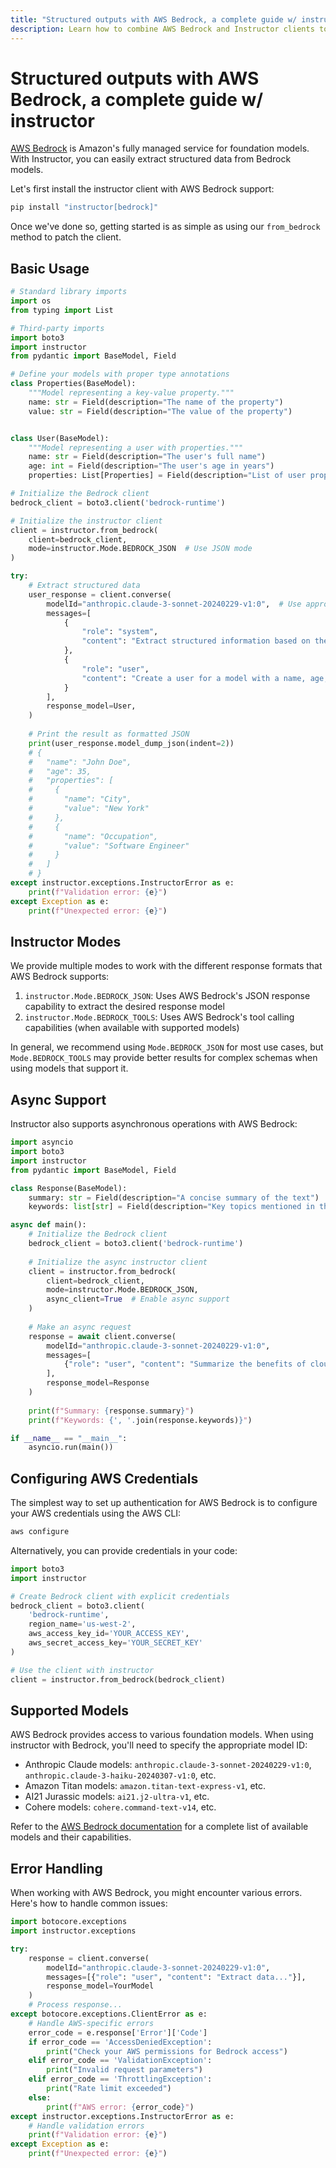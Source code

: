 ```yaml
---
title: "Structured outputs with AWS Bedrock, a complete guide w/ instructor"
description: Learn how to combine AWS Bedrock and Instructor clients to create structured outputs with complex properties in Python.
---
```


# Structured outputs with AWS Bedrock, a complete guide w/ instructor

[AWS Bedrock](https://aws.amazon.com/bedrock/) is Amazon's fully managed service for foundation models. With Instructor, you can easily extract structured data from Bedrock models.

Let's first install the instructor client with AWS Bedrock support:

```bash
pip install "instructor[bedrock]"
```

Once we've done so, getting started is as simple as using our `from_bedrock` method to patch the client.

## Basic Usage

```python
# Standard library imports
import os
from typing import List

# Third-party imports
import boto3
import instructor
from pydantic import BaseModel, Field

# Define your models with proper type annotations
class Properties(BaseModel):
    """Model representing a key-value property."""
    name: str = Field(description="The name of the property")
    value: str = Field(description="The value of the property")


class User(BaseModel):
    """Model representing a user with properties."""
    name: str = Field(description="The user's full name")
    age: int = Field(description="The user's age in years")
    properties: List[Properties] = Field(description="List of user properties")

# Initialize the Bedrock client
bedrock_client = boto3.client('bedrock-runtime')

# Initialize the instructor client
client = instructor.from_bedrock(
    client=bedrock_client,
    mode=instructor.Mode.BEDROCK_JSON  # Use JSON mode
)

try:
    # Extract structured data
    user_response = client.converse(
        modelId="anthropic.claude-3-sonnet-20240229-v1:0",  # Use appropriate model ID
        messages=[
            {
                "role": "system",
                "content": "Extract structured information based on the user's request."
            },
            {
                "role": "user",
                "content": "Create a user for a model with a name, age, and properties.",
            }
        ],
        response_model=User,
    )
    
    # Print the result as formatted JSON
    print(user_response.model_dump_json(indent=2))
    # {
    #   "name": "John Doe",
    #   "age": 35,
    #   "properties": [
    #     {
    #       "name": "City",
    #       "value": "New York"
    #     },
    #     {
    #       "name": "Occupation",
    #       "value": "Software Engineer"
    #     }
    #   ]
    # }
except instructor.exceptions.InstructorError as e:
    print(f"Validation error: {e}")
except Exception as e:
    print(f"Unexpected error: {e}")
```

## Instructor Modes

We provide multiple modes to work with the different response formats that AWS Bedrock supports:

1. `instructor.Mode.BEDROCK_JSON`: Uses AWS Bedrock's JSON response capability to extract the desired response model
2. `instructor.Mode.BEDROCK_TOOLS`: Uses AWS Bedrock's tool calling capabilities (when available with supported models)

In general, we recommend using `Mode.BEDROCK_JSON` for most use cases, but `Mode.BEDROCK_TOOLS` may provide better results for complex schemas when using models that support it.

## Async Support

Instructor also supports asynchronous operations with AWS Bedrock:

```python
import asyncio
import boto3
import instructor
from pydantic import BaseModel, Field

class Response(BaseModel):
    summary: str = Field(description="A concise summary of the text")
    keywords: list[str] = Field(description="Key topics mentioned in the text")

async def main():
    # Initialize the Bedrock client
    bedrock_client = boto3.client('bedrock-runtime')
    
    # Initialize the async instructor client
    client = instructor.from_bedrock(
        client=bedrock_client,
        mode=instructor.Mode.BEDROCK_JSON,
        async_client=True  # Enable async support
    )
    
    # Make an async request
    response = await client.converse(
        modelId="anthropic.claude-3-sonnet-20240229-v1:0",
        messages=[
            {"role": "user", "content": "Summarize the benefits of cloud computing."}
        ],
        response_model=Response
    )
    
    print(f"Summary: {response.summary}")
    print(f"Keywords: {', '.join(response.keywords)}")

if __name__ == "__main__":
    asyncio.run(main())
```

## Configuring AWS Credentials

The simplest way to set up authentication for AWS Bedrock is to configure your AWS credentials using the AWS CLI:

```bash
aws configure
```

Alternatively, you can provide credentials in your code:

```python
import boto3
import instructor

# Create Bedrock client with explicit credentials
bedrock_client = boto3.client(
    'bedrock-runtime',
    region_name='us-west-2',
    aws_access_key_id='YOUR_ACCESS_KEY',
    aws_secret_access_key='YOUR_SECRET_KEY'
)

# Use the client with instructor
client = instructor.from_bedrock(bedrock_client)
```

## Supported Models

AWS Bedrock provides access to various foundation models. When using instructor with Bedrock, you'll need to specify the appropriate model ID:

- Anthropic Claude models: `anthropic.claude-3-sonnet-20240229-v1:0`, `anthropic.claude-3-haiku-20240307-v1:0`, etc.
- Amazon Titan models: `amazon.titan-text-express-v1`, etc.
- AI21 Jurassic models: `ai21.j2-ultra-v1`, etc.
- Cohere models: `cohere.command-text-v14`, etc.

Refer to the [AWS Bedrock documentation](https://docs.aws.amazon.com/bedrock/latest/userguide/model-ids.html) for a complete list of available models and their capabilities.

## Error Handling

When working with AWS Bedrock, you might encounter various errors. Here's how to handle common issues:

```python
import botocore.exceptions
import instructor.exceptions

try:
    response = client.converse(
        modelId="anthropic.claude-3-sonnet-20240229-v1:0",
        messages=[{"role": "user", "content": "Extract data..."}],
        response_model=YourModel
    )
    # Process response...
except botocore.exceptions.ClientError as e:
    # Handle AWS-specific errors
    error_code = e.response['Error']['Code']
    if error_code == 'AccessDeniedException':
        print("Check your AWS permissions for Bedrock access")
    elif error_code == 'ValidationException':
        print("Invalid request parameters")
    elif error_code == 'ThrottlingException':
        print("Rate limit exceeded")
    else:
        print(f"AWS error: {error_code}")
except instructor.exceptions.InstructorError as e:
    # Handle validation errors
    print(f"Validation error: {e}")
except Exception as e:
    print(f"Unexpected error: {e}")
```